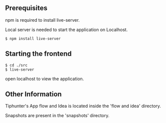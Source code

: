## Prerequisites
npm is required to install live-server.

Local server is needed to start the application on Localhost.

```
$ npm install live-server
```

## Starting the frontend
```
$ cd ./src
$ live-server
```
open localhost to view the application.

## Other Information

Tiphunter's App flow and Idea is located inside the 'flow and idea' directory.

Snapshots are present in the 'snapshots' directory.

